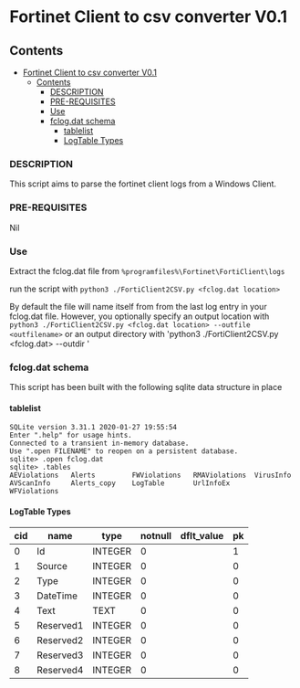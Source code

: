 # Fortinet Client to csv converter V0.1

## Contents

- [Fortinet Client to csv converter V0.1](#fortinet-client-to-csv-converter-v01)
  - [Contents](#contents)
    - [DESCRIPTION](#description)
    - [PRE-REQUISITES](#pre-requisites)
    - [Use](#use)
    - [fclog.dat schema](#fclogdat-schema)
      - [tablelist](#tablelist)
      - [LogTable Types](#logtable-types)


### DESCRIPTION

This script aims to parse the fortinet client logs from a Windows Client.

### PRE-REQUISITES

Nil

### Use

Extract the fclog.dat file from `%programfiles%\Fortinet\FortiClient\logs`

run the script with `python3 ./FortiClient2CSV.py <fclog.dat location>`

By default the file will name itself from from the last log entry in your fclog.dat file. However, you optionally specify an output location with `python3 ./FortiClient2CSV.py <fclog.dat location> --outfile <outfilename>` or an output directory with 'python3 ./FortiClient2CSV.py <fclog.dat> --outdir <output directory>'

### fclog.dat schema

This script has been built with the following sqlite data structure in place

#### tablelist

```
SQLite version 3.31.1 2020-01-27 19:55:54
Enter ".help" for usage hints.
Connected to a transient in-memory database.
Use ".open FILENAME" to reopen on a persistent database.
sqlite> .open fclog.dat
sqlite> .tables
AEViolations   Alerts         FWViolations   RMAViolations  VirusInfo    
AVScanInfo     Alerts_copy    LogTable       UrlInfoEx      WFViolations 
```

#### LogTable Types

cid        | name       | type       | notnull    | dflt_value | pk        
---------- |----------  |----------  |----------  |----------  |----------
0          | Id         | INTEGER    | 0          |            | 1         
1          | Source     | INTEGER    | 0          |            | 0         
2          | Type       | INTEGER    | 0          |            | 0         
3          | DateTime   | INTEGER    | 0          |            | 0         
4          | Text       | TEXT       | 0          |            | 0         
5          | Reserved1  | INTEGER    | 0          |            | 0         
6          | Reserved2  | INTEGER    | 0          |            | 0         
7          | Reserved3  | INTEGER    | 0          |            | 0         
8          | Reserved4  | INTEGER    | 0          |            | 0         
